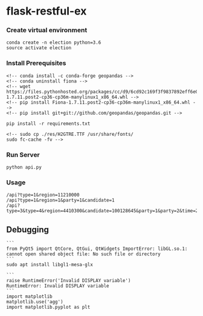 # flask-restful-ex

### Create virtual environment
	conda create -n election python=3.6
	source activate election

### Install Prerequisites
	<!-- conda install -c conda-forge geopandas -->
	<!-- conda uninstall fiona -->
	<!-- wget https://files.pythonhosted.org/packages/cc/d9/6cd92c169f3f9837892eff6e0f4be310d6b93e3ac4125ff88d2a50c5fe0c/Fiona-1.7.11.post2-cp36-cp36m-manylinux1_x86_64.whl -->
	<!-- pip install Fiona-1.7.11.post2-cp36-cp36m-manylinux1_x86_64.whl -->
	<!-- pip install git+git://github.com/geopandas/geopandas.git -->
	
	pip install -r requirements.txt

	<!-- sudo cp ./res/H2GTRE.TTF /usr/share/fonts/
	sudo fc-cache -fv -->

### Run Server
	python api.py

### Usage
	/api?type=1&region=11210000
	/api?type=1&region=1&party=1&candidate=1
	/api?type=3&type=4&region=4410300&candidate=100128645&party=1&party=2&time=20180613200030

## Debugging
	```
	from PyQt5 import QtCore, QtGui, QtWidgets ImportError: libGL.so.1: cannot open shared object file: No such file or directory
	```
	sudo apt install libgl1-mesa-glx

	```
	raise RuntimeError('Invalid DISPLAY variable')
	RuntimeError: Invalid DISPLAY variable
	```
	import matplotlib
	matplotlib.use('agg')
	import matplotlib.pyplot as plt